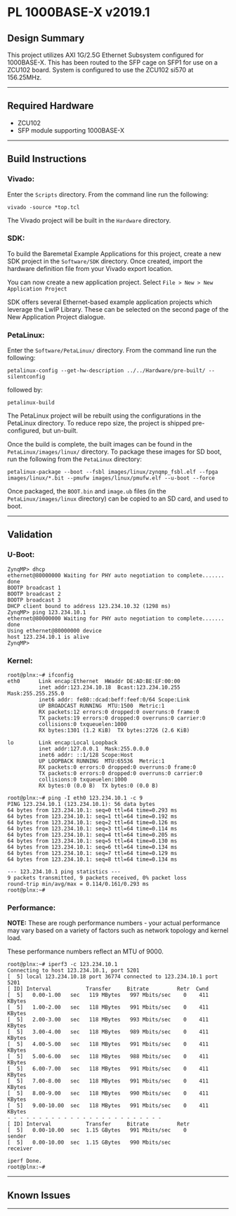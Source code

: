 # PL 1000BASE-X v2019.1
## **Design Summary**

This project utilizes AXI 1G/2.5G Ethernet Subsystem configured for 1000BASE-X. This has been routed to the SFP cage on SFP1 for use on a ZCU102 board. System is configured to use the ZCU102 si570 at 156.25MHz.

---

## **Required Hardware**

- ZCU102
- SFP module supporting 1000BASE-X

---

## **Build Instructions**

### **Vivado:**

Enter the `Scripts` directory. From the command line run the following:

`vivado -source *top.tcl`

The Vivado project will be built in the `Hardware` directory.

### **SDK**:

To build the Baremetal Example Applications for this project, create a new SDK project in the `Software/SDK` directory. Once created, import the hardware definition file from your Vivado export location.

You can now create a new application project. Select `File > New > New Application Project`

SDK offers several Ethernet-based example application projects which leverage the LwIP Library. These can be selected on the second page of the New Application Project dialogue.

### **PetaLinux**:

Enter the `Software/PetaLinux/` directory. From the command line run the following:

`petalinux-config --get-hw-description ../../Hardware/pre-built/ --silentconfig`

followed by:

`petalinux-build`

The PetaLinux project will be rebuilt using the configurations in the PetaLinux directory. To reduce repo size, the project is shipped pre-configured, but un-built.

Once the build is complete, the built images can be found in the `PetaLinux/images/linux/`
directory. To package these images for SD boot, run the following from the `PetaLinux` directory:

`petalinux-package --boot --fsbl images/linux/zynqmp_fsbl.elf --fpga images/linux/*.bit --pmufw images/linux/pmufw.elf --u-boot --force`

Once packaged, the `BOOT.bin` and `image.ub` files (in the `PetaLinux/images/linux` directory) can be copied to an SD card, and used to boot.

---

## **Validation**
### **U-Boot:**
```
ZynqMP> dhcp
ethernet@80000000 Waiting for PHY auto negotiation to complete....... done
BOOTP broadcast 1
BOOTP broadcast 2
BOOTP broadcast 3
DHCP client bound to address 123.234.10.32 (1298 ms)
ZynqMP> ping 123.234.10.1
ethernet@80000000 Waiting for PHY auto negotiation to complete....... done
Using ethernet@80000000 device
host 123.234.10.1 is alive
ZynqMP>
```

### **Kernel:**
```
root@plnx:~# ifconfig
eth0      Link encap:Ethernet  HWaddr DE:AD:BE:EF:00:00
          inet addr:123.234.10.18  Bcast:123.234.10.255  Mask:255.255.255.0
          inet6 addr: fe80::dcad:beff:feef:0/64 Scope:Link
          UP BROADCAST RUNNING  MTU:1500  Metric:1
          RX packets:12 errors:0 dropped:0 overruns:0 frame:0
          TX packets:19 errors:0 dropped:0 overruns:0 carrier:0
          collisions:0 txqueuelen:1000
          RX bytes:1301 (1.2 KiB)  TX bytes:2726 (2.6 KiB)

lo        Link encap:Local Loopback
          inet addr:127.0.0.1  Mask:255.0.0.0
          inet6 addr: ::1/128 Scope:Host
          UP LOOPBACK RUNNING  MTU:65536  Metric:1
          RX packets:0 errors:0 dropped:0 overruns:0 frame:0
          TX packets:0 errors:0 dropped:0 overruns:0 carrier:0
          collisions:0 txqueuelen:1000
          RX bytes:0 (0.0 B)  TX bytes:0 (0.0 B)

root@plnx:~# ping -I eth0 123.234.10.1 -c 9
PING 123.234.10.1 (123.234.10.1): 56 data bytes
64 bytes from 123.234.10.1: seq=0 ttl=64 time=0.293 ms
64 bytes from 123.234.10.1: seq=1 ttl=64 time=0.192 ms
64 bytes from 123.234.10.1: seq=2 ttl=64 time=0.126 ms
64 bytes from 123.234.10.1: seq=3 ttl=64 time=0.114 ms
64 bytes from 123.234.10.1: seq=4 ttl=64 time=0.205 ms
64 bytes from 123.234.10.1: seq=5 ttl=64 time=0.130 ms
64 bytes from 123.234.10.1: seq=6 ttl=64 time=0.134 ms
64 bytes from 123.234.10.1: seq=7 ttl=64 time=0.129 ms
64 bytes from 123.234.10.1: seq=8 ttl=64 time=0.134 ms

--- 123.234.10.1 ping statistics ---
9 packets transmitted, 9 packets received, 0% packet loss
round-trip min/avg/max = 0.114/0.161/0.293 ms
root@plnx:~#

```
### **Performance:**
**NOTE:** These are rough performance numbers - your actual performance may vary based on a variety of factors such as network topology and kernel load.

These performance numbers reflect an MTU of 9000.

```
root@plnx:~# iperf3 -c 123.234.10.1
Connecting to host 123.234.10.1, port 5201
[  5] local 123.234.10.18 port 36774 connected to 123.234.10.1 port 5201
[ ID] Interval           Transfer     Bitrate         Retr  Cwnd
[  5]   0.00-1.00   sec   119 MBytes   997 Mbits/sec    0    411 KBytes
[  5]   1.00-2.00   sec   118 MBytes   991 Mbits/sec    0    411 KBytes
[  5]   2.00-3.00   sec   118 MBytes   993 Mbits/sec    0    411 KBytes
[  5]   3.00-4.00   sec   118 MBytes   989 Mbits/sec    0    411 KBytes
[  5]   4.00-5.00   sec   118 MBytes   991 Mbits/sec    0    411 KBytes
[  5]   5.00-6.00   sec   118 MBytes   988 Mbits/sec    0    411 KBytes
[  5]   6.00-7.00   sec   118 MBytes   991 Mbits/sec    0    411 KBytes
[  5]   7.00-8.00   sec   118 MBytes   991 Mbits/sec    0    411 KBytes
[  5]   8.00-9.00   sec   118 MBytes   990 Mbits/sec    0    411 KBytes
[  5]   9.00-10.00  sec   118 MBytes   991 Mbits/sec    0    411 KBytes
- - - - - - - - - - - - - - - - - - - - - - - - -
[ ID] Interval           Transfer     Bitrate         Retr
[  5]   0.00-10.00  sec  1.15 GBytes   991 Mbits/sec    0             sender
[  5]   0.00-10.00  sec  1.15 GBytes   990 Mbits/sec                  receiver

iperf Done.
root@plnx:~#
```

---

## **Known Issues**

---
